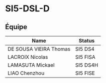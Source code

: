 # SI5-DSL-D

## Équipe

| Name                   | Status   |
|------------------------|----------|
| DE SOUSA VIEIRA Thomas | SI5 DS4  |
| LACROIX Nicolas        | SI5 FISA |
| LAMASUTA Mickael       | SI5 DS4H |
| LIAO Chenzhou          | SI5 FISE |
